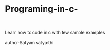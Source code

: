 # Programing-in-c-
<br></br>
Learn how to code in c with few sample examples
<br></br>
author-Satyam satyarthi
